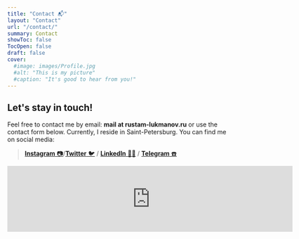 ```yaml
---
title: "Contact 📬"
layout: "Contact"
url: "/contact/"
summary: Contact
showToc: false
TocOpen: false
draft: false
cover:
  #image: images/Profile.jpg
  #alt: "This is my picture"
  #caption: "It's good to hear from you!"
---
```


## Let's stay in touch!

Feel free to contact me by email: **mail at rustam-lukmanov.ru**
or use the contact form below.
Currently, I reside in Saint-Petersburg.
You can find me on social media:

> [**Instagram** 📷](https://www.instagram.com/lukmanovr/)/[**Twitter** 🐦](/archives/) / [**LinkedIn** 🧑‍💼](https://www.linkedin.com/in/rustam-lukmanov-604695100/) / [**Telegram** ☎️](https://t.me/lukmanovr)

<script src="https://yastatic.net/s3/frontend/forms/_/embed.js"></script><iframe src="https://forms.yandex.ru/cloud/627bfb9ba0e16018fbc8764a/?iframe=1" frameborder="0" name="ya-form-627bfb9ba0e16018fbc8764a" width="650"></iframe>
